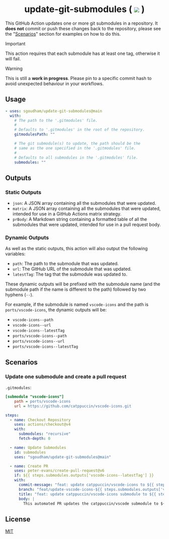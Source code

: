 <h1 align="center">
    update-git-submodules (
    <a href="https://github.com/sgoudham/update-git-submodules/actions/workflows/build.yml"><img src="https://github.com/sgoudham/update-git-submodules/actions/workflows/build.yml/badge.svg"></a> )
</h1>

This GitHub Action updates one or more git submodules in a repository. It **does
not** commit or push these changes back to the repository, please see the
"[Scenarios](#scenarios)" section for examples on how to do this.

> [!IMPORTANT]
> This action requires that each submodule has at least one tag, otherwise it
> will fail.

> [!WARNING]
> This is still a **work in progress**. Please pin to a specific commit hash to
> avoid unexpected behaviour in your workflows.

## Usage

```yaml
- uses: sgoudham/update-git-submodules@main
  with:
    # The path to the '.gitmodules' file.
    #
    # Defaults to '.gitmodules' in the root of the repository.
    gitmodulesPath: ""

    # The git submodule(s) to update, the path should be the
    # same as the one specified in the '.gitmodules' file.
    #
    # Defaults to all submodules in the '.gitmodules' file.
    submodules: ""
```

## Outputs

### Static Outputs

- `json`: A JSON array containing all the submodules that were updated.
- `matrix`: A JSON array containing all the submodules that were updated,
  intended for use in a GitHub Actions matrix strategy.
- `prBody`: A Markdown string containing a formatted table of all the submodules
  that were updated, intended for use in a pull request body.

### Dynamic Outputs

As well as the static outputs, this action will also output the following variables:

- `path`: The path to the submodule that was updated.
- `url`: The GitHub URL of the submodule that was updated.
- `latestTag`: The tag that the submodule was updated to.

These dynamic outputs will be prefixed with the submodule name (and the
submodule path if the name is different to the path) followed by two hyphens
(`--`).

For example, if the submodule is named `vscode-icons` and the path is
`ports/vscode-icons`, the dynamic outputs will be:

- `vscode-icons--path`
- `vscode-icons--url`
- `vscode-icons--latestTag`
- `ports/vscode-icons--path`
- `ports/vscode-icons--url`
- `ports/vscode-icons--latestTag`

## Scenarios

### Update one submodule and create a pull request

`.gitmodules`:

```ini
[submodule "vscode-icons"]
	path = ports/vscode-icons
	url = https://github.com/catppuccin/vscode-icons.git
```

```yaml
steps:
  - name: Checkout Repository
    uses: actions/checkout@v4
    with:
      submodules: "recursive"
      fetch-depth: 0

  - name: Update Submodules
    id: submodules
    uses: "sgoudham/update-git-submodules@main"

  - name: Create PR
    uses: peter-evans/create-pull-request@v6
    if: ${{ steps.submodules.outputs['vscode-icons--latestTag'] }}
    with:
      commit-message: "feat: update catppuccin/vscode-icons to ${{ steps.submodules.outputs['vscode-icons--latestTag'] }}"
      branch: "feat/update-vscode-icons-${{ steps.submodules.outputs['vscode-icons--latestTag'] }}"
      title: "feat: update catppuccin/vscode-icons submodule to ${{ steps.submodules.outputs['vscode-icons--latestTag'] }}"
      body: |
        This automated PR updates the catppuccin/vscode submodule to ${{ steps.submodules.outputs['vscode-icons--latestTag'] }}.
```

## License

[MIT](./LICENSE)
